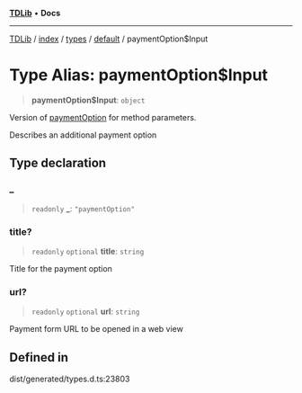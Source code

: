 [**TDLib**](../../../../../../README.md) • **Docs**

***

[TDLib](../../../../../../modules.md) / [index](../../../../../README.md) / [types](../../../README.md) / [default](../README.md) / paymentOption$Input

# Type Alias: paymentOption$Input

> **paymentOption$Input**: `object`

Version of [paymentOption](paymentOption.md) for method parameters.

Describes an additional payment option

## Type declaration

### \_

> `readonly` **\_**: `"paymentOption"`

### title?

> `readonly` `optional` **title**: `string`

Title for the payment option

### url?

> `readonly` `optional` **url**: `string`

Payment form URL to be opened in a web view

## Defined in

dist/generated/types.d.ts:23803
